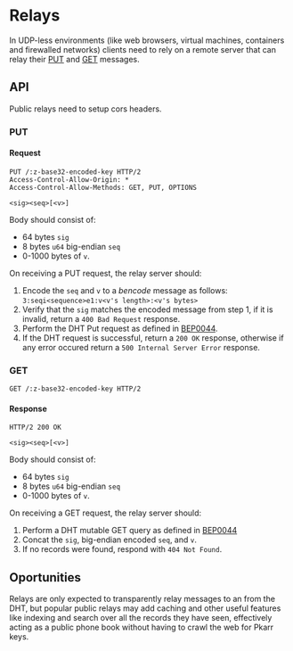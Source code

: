 # Relays

In UDP-less environments (like web browsers, virtual machines, containers and firewalled networks) clients need to rely on a remote server that can relay their [PUT](#PUT) and [GET](#GET) messages. 

## API

Public relays need to setup cors headers.

### PUT 

#### Request

```
PUT /:z-base32-encoded-key HTTP/2
Access-Control-Allow-Origin: *
Access-Control-Allow-Methods: GET, PUT, OPTIONS

<sig><seq>[<v>]
```

Body should consist of:

- 64 bytes `sig`
- 8 bytes `u64` big-endian `seq` 
- 0-1000 bytes of `v`.

On receiving a PUT request, the relay server should:
1. Encode the `seq` and `v` to a *bencode* message as follows: `3:seqi<sequence>e1:v<v's length>:<v's bytes>`
2. Verify that the `sig` matches the encoded message from step 1, if it is invalid, return a `400 Bad Request` response.
3. Perform the DHT Put request as defined in [BEP0044](https://www.bittorrent.org/beps/bep_0044.html).
4. If the DHT request is successful, return a `200 OK` response, otherwise if any error occured return a `500 Internal Server Error` response.

### GET

```
GET /:z-base32-encoded-key HTTP/2
```

#### Response

```
HTTP/2 200 OK

<sig><seq>[<v>]
```

Body should consist of:

- 64 bytes `sig`
- 8 bytes `u64` big-endian `seq` 
- 0-1000 bytes of `v`.

On receiving a GET request, the relay server should:
1. Perform a DHT mutable GET query as defined in [BEP0044](https://www.bittorrent.org/beps/bep_0044.html)
2. Concat the `sig`, big-endian encoded `seq`, and `v`.
3. If no records were found, respond with `404 Not Found`. 


## Oportunities 

Relays are only expected to transparently relay messages to an from the DHT, but popular public relays may add caching and other useful features like indexing and search over all the records they have seen, effectively acting as a public phone book without having to crawl the web for Pkarr keys.
